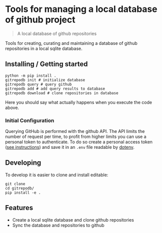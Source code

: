 <!-- ![gitrepodb](https://) -->

# Tools for managing a local database of github project
> A local database of github repositories

Tools for creating, curating and maintaining a database of github repositories
in a local sqlite database.

## Installing / Getting started

```shell
python -m pip install .
gitrepodb init # initialize database
gitrepodb query # query github
gitrepodb add # add query results to database
gitrepodb download # clone repositories in database
```

Here you should say what actually happens when you execute the code above.

### Initial Configuration

Querying GitHub is performed with the github API. The API limits the number of request per time, to profit from higher limits you can use a personal token to authenticate. To do so create a personal access token ([see instructions](https://docs.github.com/en/free-pro-team@latest/github/authenticating-to-github/creating-a-personal-access-token)) and save it in an `.env` file readable by [dotenv](https://github.com/theskumar/python-dotenv).

## Developing

To develop it is easier to clone and install editable:

```shell
git clone 
cd gitrepodb/
pip install -e .
```

## Features

* Create a local sqlite database and clone github repositories
* Sync the database and repositories to github
